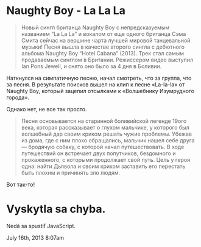 # Naughty Boy - La La La

> Новый сингл британца Naughty Boy с непредсказуемым названием “La La
> La” и вокалом от еще одного британца Сэма Смита сейчас на вершине
> чарта лучшей мировой танцевальной музыки! Песня вышла в качестве
> второго сингла с дебютного альбома Naughty Boy “Hotel Cabana” (2013).
> Трек стал самым продаваемым синглом в Британии. Режиссером видео
> выступил Ian Pons Jewell, и снято оно было за 4 дня в Боливии.

Наткнулся на симпатичную песню, начал смотреть, что за группа, что за
песня. В результате поисков вышел на клип к песне «La-la-la» от Naughty
Boy, который зацепил отсылками к «Волшебнику Изумрудного города».

Однако нет, не все так просто.

> Песня основывается на старинной боливийской легенде 19ого века,
> которая рассказывает о глухом мальчике, у которого был волшебный дар
> своим криком решать чужие проблемы. Убежав из дома, где с ним плохо
> обращались, мальчик нашел себе друга — бродячую собаку, с которой
> начал путешествовать. В ходе путешествий он встречает двух попутчиков,
> бездомного и прокаженного, с которыми продолжает свой путь. Цель у
> героя одна: найти Дьявола и своим криком заставить его перестать быть
> плохим и причинять зло людям.

Вот так-то!

# Vyskytla sa chyba.

Nedá sa spustiť JavaScript.

<span id="timestamp"> July 16th, 2013 8:07am </span>
